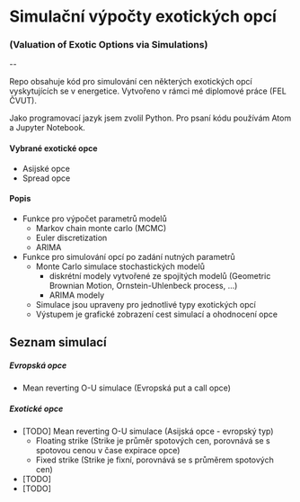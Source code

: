 # Simulační výpočty exotických opcí
### (Valuation of Exotic Options via Simulations)

--
  
Repo obsahuje kód pro simulování cen některých exotických opcí vyskytujících se v energetice. Vytvořeno v rámci mé diplomové práce (FEL ČVUT).  

Jako programovací jazyk jsem zvolil Python. Pro psaní kódu používám Atom a Jupyter Notebook.


#### Vybrané exotické opce  
* Asijské opce
* Spread opce


#### Popis
* Funkce pro výpočet parametrů modelů
	* Markov chain monte carlo (MCMC)
 	* Euler discretization
 	* ARIMA
* Funkce pro simulování opcí po zadání nutných parametrů
	* Monte Carlo simulace stochastických modelů
		* diskrétní modely vytvořené ze spojitých modelů (Geometric Brownian Motion, Ornstein-Uhlenbeck process, ...)
		* ARIMA modely
	* Simulace jsou upraveny pro jednotlivé typy exotických opcí
	* Výstupem je grafické zobrazení cest simulací a ohodnocení opce


## Seznam simulací
##### Evropská opce
* Mean reverting O-U simulace (Evropská put a call opce)

##### Exotické opce

* [TODO] Mean reverting O-U simulace (Asijská opce - evropský typ)
	* Floating strike (Strike je průměr spotových cen, porovnává se s spotovou cenou v čase expirace opce)
	* Fixed strike (Strike je fixní, porovnává se s průměrem spotových cen)
* [TODO]
* [TODO]